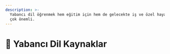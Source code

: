 ```yaml
---
description: >-
  Yabancı dil öğrenmek hem eğitim için hem de gelecekte iş ve özel hayat için
  çok önemli.
---
```


# 🧶 Yabancı Dil Kaynaklar

